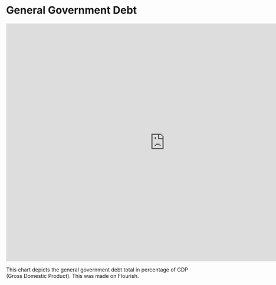 # General Government Debt

<iframe src="https://data.oecd.org/chart/6gFY" width="860" height="645" style="border: 0" mozallowfullscreen="true" webkitallowfullscreen="true" allowfullscreen="true"><a href="https://data.oecd.org/chart/6gFY" target="_blank">OECD Chart: General government debt, Total, % of GDP, Annual, 2019</a></iframe>

This chart depicts the general government debt total in percentage of GDP (Gross Domestic Product). This was made on Flourish. 
<div class="flourish-embed flourish-chart" data-src="visualisation/5271807"><script src="https://public.flourish.studio/resources/embed.js"></script></div>
